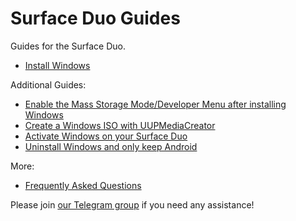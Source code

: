 # Surface Duo Guides
Guides for the Surface Duo.

- [Install Windows](https://github.com/WOA-Project/SurfaceDuo-Guides/blob/main/InstallWindows.md)

Additional Guides:

- [Enable the Mass Storage Mode/Developer Menu after installing Windows](https://github.com/WOA-Project/SurfaceDuo-Guides/blob/main/EnableDevMenu.md)
- [Create a Windows ISO with UUPMediaCreator](https://github.com/WOA-Project/SurfaceDuo-Guides/blob/main/CreateWindowsISO.md)
- [Activate Windows on your Surface Duo](https://support.microsoft.com/en-us/windows/activate-windows-c39005d4-95ee-b91e-b399-2820fda32227)
- [Uninstall Windows and only keep Android](https://github.com/WOA-Project/SurfaceDuo-Guides/blob/main/Uninstall.md)

More:

- [Frequently Asked Questions](https://github.com/WOA-Project/SurfaceDuo-Guides/blob/main/FAQ.md)

Please join [our Telegram group](https://t.me/duowoa) if you need any assistance!
